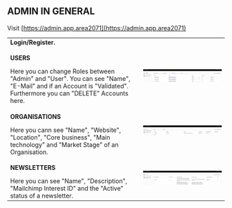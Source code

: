 ## ADMIN IN GENERAL <br>

Visit [https://admin.app.area2071](https://admin.app.area2071)

<table>
  <thead>
  </thead>
  <tbody>
    <tr>
      <tr><td colspan="3"><b>Login/Register.</b></td>
    </tr>
    <tr>
    <td style="text-align: left"><p><b>USERS</b></p>Here you can change Roles between "Admin" and "User". You can see "Name", "E-Mail" and if an Account is "Validated". Furthermore you can "DELETE" Accounts here.</td>
    <td style="text-align: center"><img src="adminingeneral01.JPG" alt="Admin in General 1"></td>
    </tr>
    <tr>
    <td style="text-align: left"><p><b>ORGANISATIONS</b></p>Here you cann see "Name", "Website", "Location", "Core business", "Main technology" and "Market Stage" of an Organisation.</td>
    <td style="text-align: center"><img src="adminingeneral02.JPG" alt="Admin in General 2"></td>
    </tr>
    <tr>
    <td style="text-align: left"><p><b>NEWSLETTERS</b></p>Here you can see "Name", "Description", "Mailchimp Interest ID" and the "Active" status of a newsletter.</td>
    <td style="text-align: center"><img src="adminingeneral03.JPG" alt="Admin in General 3"></td>
    </tr>
    </tbody>
</table>
